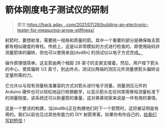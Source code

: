 # 箭体刚度电子测试仪的研制

> 原文:[https://hack aday . com/2021/07/26/building-an-electronic-tester-for-measuring-arrow-stiffness/](https://hackaday.com/2021/07/26/building-an-electronic-tester-for-measuring-arrow-stiffness/)

射箭时，要想射准，需要统一规格和质量的箭。其中一个重要的部分是确保每支箭都有相似硬度的脊柱。传统上，这是以非常模拟的方式进行检查的，即使用砝码并测量箭体的偏转，但也可以使用来自[dvd8n] 的测试仪以电子方式完成[。](https://www.instructables.com/Electronic-Arrow-Spine-Tester/)

操作原理很简单。这支箭由两个相距 28 英寸的支架支撑着。然后，用户按下箭头的中心，使其偏转 1/2 英寸，到达终点，测试仪两端的测压元件测量使箭头偏转设定量所需的力。

它允许以与现有测量标准兼容的方式对箭头进行电子测量。测量测压元件的 Arduino 硬件也可以轻松地运行转换数学，以显示箭头在任何常用脊柱测量标准下的测量刚度。该系统还可以称量箭的重量，这对弗莱彻家来说是一件有用的事情。

这是一个整洁的构建，当[dvd8n]正在构建他们的下一个箭筒时，这将被证明是有用的。我们以前也见过其他有能力的 DIY 射箭黑客。如果你有你自己的，[给我们写封短信](http://hackaday.com/submit-a-tip)！